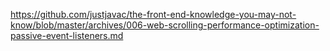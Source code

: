 https://github.com/justjavac/the-front-end-knowledge-you-may-not-know/blob/master/archives/006-web-scrolling-performance-optimization-passive-event-listeners.md